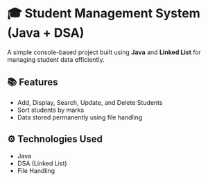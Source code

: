 # 🎓 Student Management System (Java + DSA)

A simple console-based project built using **Java** and **Linked List** for managing student data efficiently.

## 📚 Features
- Add, Display, Search, Update, and Delete Students
- Sort students by marks
- Data stored permanently using file handling

## ⚙️ Technologies Used
- Java
- DSA (Linked List)
- File Handling

